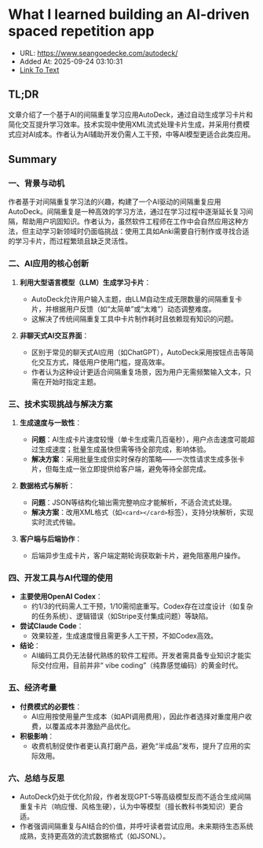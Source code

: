 # What I learned building an AI-driven spaced repetition app
- URL: https://www.seangoedecke.com/autodeck/
- Added At: 2025-09-24 03:10:31
- [Link To Text](2025-09-24-what-i-learned-building-an-ai-driven-spaced-repetition-app_raw.md)

## TL;DR
文章介绍了一个基于AI的间隔重复学习应用AutoDeck，通过自动生成学习卡片和简化交互提升学习效率。技术实现中使用XML流式处理卡片生成，并采用付费模式应对AI成本。作者认为AI辅助开发仍需人工干预，中等AI模型更适合此类应用。

## Summary
### 一、背景与动机

作者基于对间隔重复学习法的兴趣，构建了一个AI驱动的间隔重复应用AutoDeck。间隔重复是一种高效的学习方法，通过在学习过程中逐渐延长复习间隔，帮助用户巩固知识。作者认为，虽然软件工程师在工作中会自然应用这种方法，但主动学习新领域时仍面临挑战：使用工具如Anki需要自行制作或寻找合适的学习卡片，而过程繁琐且缺乏灵活性。

### 二、AI应用的核心创新

1. **利用大型语言模型（LLM）生成学习卡片**：  
   - AutoDeck允许用户输入主题，由LLM自动生成无限数量的间隔重复卡片，并根据用户反馈（如“太简单”或“太难”）动态调整难度。
   - 这解决了传统间隔重复工具中卡片制作耗时且依赖现有知识的问题。

2. **非聊天式AI交互界面**：  
   - 区别于常见的聊天式AI应用（如ChatGPT），AutoDeck采用按钮点击等简化交互方式，降低用户使用门槛，提高效率。
   - 作者认为这种设计更适合间隔重复场景，因为用户无需频繁输入文本，只需在开始时指定主题。

### 三、技术实现挑战与解决方案

1. **生成速度与一致性**：  
   - **问题**：AI生成卡片速度较慢（单卡生成需几百毫秒），用户点击速度可能超过生成速度；批量生成虽快但需等待全部完成，影响体验。
   - **解决方案**：采用批量生成但实时保存的策略——一次性请求生成多张卡片，但每生成一张立即提供给客户端，避免等待全部完成。

2. **数据格式与解析**：  
   - **问题**：JSON等结构化输出需完整响应才能解析，不适合流式处理。
   - **解决方案**：改用XML格式（如`<card></card>`标签），支持分块解析，实现实时流式传输。

3. **客户端与后端协作**：  
   - 后端异步生成卡片，客户端定期轮询获取新卡片，避免阻塞用户操作。

### 四、开发工具与AI代理的使用

- **主要使用OpenAI Codex**：  
  - 约1/3的代码需人工干预，1/10需彻底重写。Codex存在过度设计（如复杂的任务系统）、逻辑错误（如Stripe支付集成问题）等缺陷。
- **尝试Claude Code**：  
  - 效果较差，生成速度慢且需更多人工干预，不如Codex高效。
- **结论**：  
  - AI编码工具仍无法替代熟练的软件工程师。开发者需具备专业知识才能实际交付应用，目前并非“ vibe coding”（纯靠感觉编码）的黄金时代。

### 五、经济考量

- **付费模式的必要性**：  
  - AI应用按使用量产生成本（如API调用费用），因此作者选择对重度用户收费，以覆盖成本并激励产品优化。
- **积极影响**：  
  - 收费机制促使作者更认真打磨产品，避免“半成品”发布，提升了应用的实际效用。

### 六、总结与反思

- AutoDeck仍处于优化阶段，作者发现GPT-5等高级模型反而不适合生成间隔重复卡片（响应慢、风格生硬），认为中等模型（擅长教科书类知识）更合适。
- 作者强调间隔重复与AI结合的价值，并呼吁读者尝试应用。未来期待生态系统成熟，支持更高效的流式数据格式（如JSONL）。
